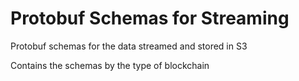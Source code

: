 # Protobuf Schemas for Streaming

Protobuf schemas for the data streamed and stored in S3

Contains the schemas by the type of blockchain
